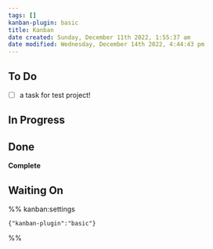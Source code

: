 ```yaml
---
tags: []
kanban-plugin: basic
title: Kanban
date created: Sunday, December 11th 2022, 1:55:37 am
date modified: Wednesday, December 14th 2022, 4:44:43 pm
---
```


## To Do

- [ ] a task for test project!


## In Progress



## Done

**Complete**


## Waiting On





%% kanban:settings
```
{"kanban-plugin":"basic"}
```
%%